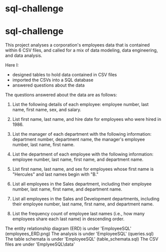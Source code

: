 # sql-challenge

# sql-challenge


This project analyses a corporation's employees data that is contained within 6 CSV files, and called for a mix of data modeling, data engineering, and data analysis. 

Here I:

- designed tables to hold data contained in CSV files
- imported the CSVs into a SQL database
- answered questions about the data

The questions answered about the data are as follows:


1. List the following details of each employee: employee number, last name, first name, sex, and salary.

2. List first name, last name, and hire date for employees who were hired in 1986.

3. List the manager of each department with the following information: department number, department name, the manager's employee number, last name, first name.

4. List the department of each employee with the following information: employee number, last name, first name, and department name.

5. List first name, last name, and sex for employees whose first name is "Hercules" and last names begin with "B."

6. List all employees in the Sales department, including their employee number, last name, first name, and department name.

7. List all employees in the Sales and Development departments, including their employee number, last name, first name, and department name.

8. List the frequency count of employee last names (i.e., how many employees share each last name) in descending order.


The entity relationship diagram (ERD) is under 'EmployeeSQL' (employees_ERD.png)
The analysis is under 'EmployeeSQL' (queries.sql)
The table schemata is under 'EmployeeSQL' (table_schemata.sql)
The CSV files are under 'EmplyeeSQL\data'